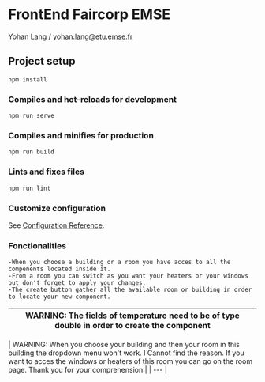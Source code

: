 # FrontEnd Faircorp EMSE
Yohan Lang / yohan.lang@etu.emse.fr
## Project setup
```
npm install
```

### Compiles and hot-reloads for development
```
npm run serve
```

### Compiles and minifies for production
```
npm run build
```

### Lints and fixes files
```
npm run lint
```

### Customize configuration
See [Configuration Reference](https://cli.vuejs.org/config/).

### Fonctionalities
```
-When you choose a building or a room you have acces to all the compenents located inside it.
-From a room you can switch as you want your heaters or your windows but don't forget to apply your changes.
-The create button gather all the available room or building in order to locate your new component.
```
| WARNING: The fields of temperature need to be of type double in order to create the component |
| --- |

| WARNING: When you choose your building and then your room in this building the dropdown menu won't work. I Cannot
find the reason. If you want to acces the windows or heaters of this room you can go on the room page. Thank you for your comprehension |
| --- |
